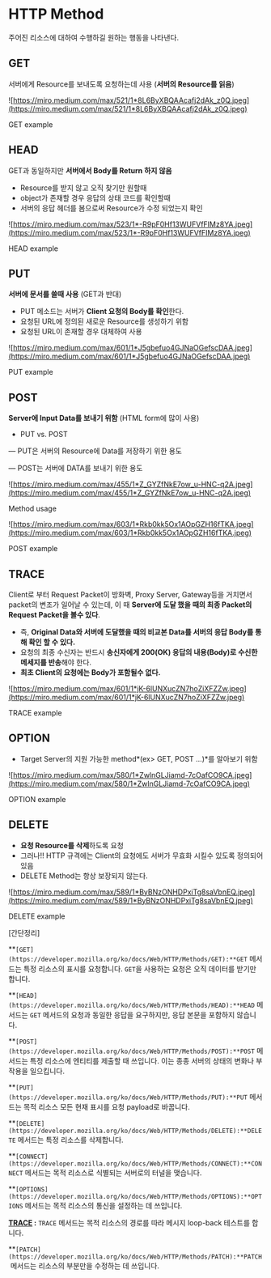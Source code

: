 # HTTP Method

주어진 리소스에 대하여 수행하길 원하는 행동을 나타낸다.

## **GET**

서버에게 Resource를 보내도록 요청하는데 사용 (**서버의 Resource를 읽음**)

![https://miro.medium.com/max/521/1*8L6ByXBQAAcafj2dAk_z0Q.jpeg](https://miro.medium.com/max/521/1*8L6ByXBQAAcafj2dAk_z0Q.jpeg)

GET example

## **HEAD**

GET과 동일하지만 **서버에서 Body를 Return 하지 않음**

- Resource를 받지 않고 오직 찾기만 원할때
- object가 존재할 경우 응답의 상태 코드를 확인할때
- 서버의 응답 헤더를 봄으로써 Resource가 수정 되었는지 확인

![https://miro.medium.com/max/523/1*-R9pF0Hf13WUFVfFIMz8YA.jpeg](https://miro.medium.com/max/523/1*-R9pF0Hf13WUFVfFIMz8YA.jpeg)

HEAD example

## **PUT**

**서버에 문서를 쓸때 사용** (GET과 반대)

- PUT 메소드는 서버가 **Client 요청의 Body를 확인**한다.
- 요청된 URL에 정의된 새로운 Resource를 생성하기 위함
- 요청된 URL이 존재할 경우 대체하여 사용

![https://miro.medium.com/max/601/1*J5gbefuo4GJNaOGefscDAA.jpeg](https://miro.medium.com/max/601/1*J5gbefuo4GJNaOGefscDAA.jpeg)

PUT example

## **POST**

**Server에 Input Data를 보내기 위함** (HTML form에 많이 사용)

- PUT vs. POST

— PUT은 서버의 Resource에 Data를 저장하기 위한 용도

— POST는 서버에 DATA를 보내기 위한 용도

![https://miro.medium.com/max/455/1*Z_GYZfNkE7ow_u-HNC-q2A.jpeg](https://miro.medium.com/max/455/1*Z_GYZfNkE7ow_u-HNC-q2A.jpeg)

Method usage

![https://miro.medium.com/max/603/1*Rkb0kk5Ox1AOpGZH16fTKA.jpeg](https://miro.medium.com/max/603/1*Rkb0kk5Ox1AOpGZH16fTKA.jpeg)

POST example

## **TRACE**

Client로 부터 Request Packet이 방화벽, Proxy Server, Gateway등을 거치면서 packet의 변조가 일어날 수 있는데, 이 때 **Server에 도달 했을 때의 최종 Packet의 Request Packet을 볼수 있다**.

- 즉, **Original Data와 서버에 도달했을 때의 비교본 Data를 서버의 응답 Body를 통해 확인 할 수 있다.**
- 요청의 최종 수신자는 반드시 **송신자에게 200(OK) 응답의 내용(Body)로 수신한 메세지를 반송**해야 한다.
- **최초 Client의 요청에는 Body가 포함될수 없다.**

![https://miro.medium.com/max/601/1*jK-6lUNXucZN7hoZiXFZZw.jpeg](https://miro.medium.com/max/601/1*jK-6lUNXucZN7hoZiXFZZw.jpeg)

TRACE example

## **OPTION**

- Target Server의 지원 가능한 method*(ex> GET, POST …)*를 알아보기 위함

![https://miro.medium.com/max/580/1*ZwlnGLJiamd-7cOafCO9CA.jpeg](https://miro.medium.com/max/580/1*ZwlnGLJiamd-7cOafCO9CA.jpeg)

OPTION example

## **DELETE**

- **요청 Resource를 삭제**하도록 요청
- 그러나!! HTTP 규격에는 Client의 요청에도 서버가 무효화 시킬수 있도록 정의되어 있음
- DELETE Method는 항상 보장되지 않는다.

![https://miro.medium.com/max/589/1*ByBNzONHDPxiTg8saVbnEQ.jpeg](https://miro.medium.com/max/589/1*ByBNzONHDPxiTg8saVbnEQ.jpeg)

DELETE example

[간단정리]

**`[GET](https://developer.mozilla.org/ko/docs/Web/HTTP/Methods/GET):**GET` 메서드는 특정 리소스의 표시를 요청합니다. `GET`을 사용하는 요청은 오직 데이터를 받기만 합니다.

**`[HEAD](https://developer.mozilla.org/ko/docs/Web/HTTP/Methods/HEAD):**HEAD` 메서드는 `GET` 메서드의 요청과 동일한 응답을 요구하지만, 응답 본문을 포함하지 않습니다.

**`[POST](https://developer.mozilla.org/ko/docs/Web/HTTP/Methods/POST):**POST` 메서드는 특정 리소스에 엔티티를 제출할 때 쓰입니다. 이는 종종 서버의 상태의 변화나 부작용을 일으킵니다.

**`[PUT](https://developer.mozilla.org/ko/docs/Web/HTTP/Methods/PUT):**PUT` 메서드는 목적 리소스 모든 현재 표시를 요청 payload로 바꿉니다.

**`[DELETE](https://developer.mozilla.org/ko/docs/Web/HTTP/Methods/DELETE):**DELETE` 메서드는 특정 리소스를 삭제합니다.

**`[CONNECT](https://developer.mozilla.org/ko/docs/Web/HTTP/Methods/CONNECT):**CONNECT` 메서드는 목적 리소스로 식별되는 서버로의 터널을 맺습니다.

**`[OPTIONS](https://developer.mozilla.org/ko/docs/Web/HTTP/Methods/OPTIONS):**OPTIONS` 메서드는 목적 리소스의 통신을 설정하는 데 쓰입니다.

**[TRACE](https://developer.mozilla.org/en-US/docs/Web/HTTP/Methods/TRACE) :** `TRACE` 메서드는 목적 리소스의 경로를 따라 메시지 loop-back 테스트를 합니다.

**`[PATCH](https://developer.mozilla.org/ko/docs/Web/HTTP/Methods/PATCH):**PATCH` 메서드는 리소스의 부분만을 수정하는 데 쓰입니다.
